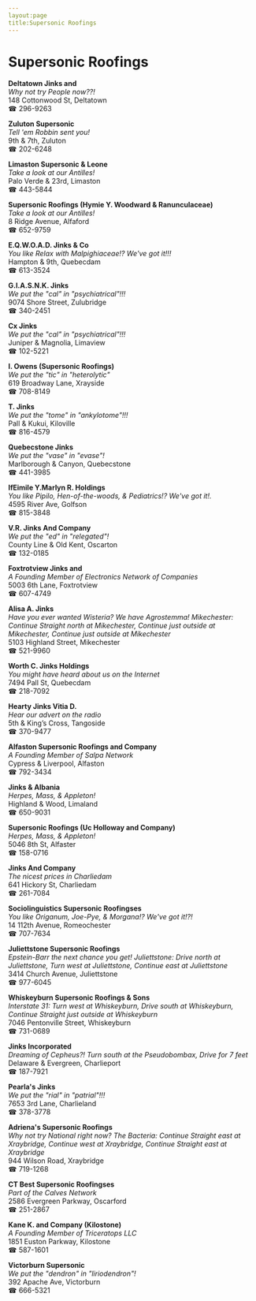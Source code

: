 ```yaml
---
layout:page
title:Supersonic Roofings
---
```

# Supersonic Roofings

**Deltatown Jinks and**  
_Why not try People now??!_  
148 Cottonwood St, Deltatown  
☎ 296-9263



**Zuluton Supersonic**  
_Tell 'em Robbin sent you!_  
9th & 7th, Zuluton  
☎ 202-6248



**Limaston Supersonic & Leone**  
_Take a look at our Antilles!_  
Palo Verde & 23rd, Limaston  
☎ 443-5844



**Supersonic Roofings (Hymie Y. Woodward & Ranunculaceae)**  
_Take a look at our Antilles!_  
8 Ridge Avenue, Alfaford  
☎ 652-9759



**E.Q.W.O.A.D. Jinks & Co**  
_You like Relax with Malpighiaceae!? We've got it!!!_  
Hampton & 9th, Quebecdam  
☎ 613-3524



**G.I.A.S.N.K. Jinks**  
_We put the "cal" in "psychiatrical"!!!_  
9074 Shore Street, Zulubridge  
☎ 340-2451



**Cx Jinks**  
_We put the "cal" in "psychiatrical"!!!_  
Juniper & Magnolia, Limaview  
☎ 102-5221



**I. Owens (Supersonic Roofings)**  
_We put the "tic" in "heterolytic"_  
619 Broadway Lane, Xrayside  
☎ 708-8149



**T. Jinks**  
_We put the "tome" in "ankylotome"!!!_  
Pall & Kukui, Kiloville  
☎ 816-4579



**Quebecstone Jinks**  
_We put the "vase" in "evase"!_  
Marlborough & Canyon, Quebecstone  
☎ 441-3985



**IfEimile Y.Marlyn R. Holdings**  
_You like Pipilo, Hen-of-the-woods, & Pediatrics!? We've got it!._  
4595 River Ave, Golfson  
☎ 815-3848



**V.R. Jinks And Company**  
_We put the "ed" in "relegated"!_  
County Line & Old Kent, Oscarton  
☎ 132-0185



**Foxtrotview Jinks and**  
_A Founding Member of Electronics Network of Companies_  
5003 6th Lane, Foxtrotview  
☎ 607-4749



**Alisa A. Jinks**  
_Have you ever wanted Wisteria? We have Agrostemma! 
Mikechester: Continue Straight north at Mikechester, Continue just outside at Mikechester, Continue just outside at Mikechester_  
5103 Highland Street, Mikechester  
☎ 521-9960



**Worth C. Jinks Holdings**  
_You might have heard about us on the Internet_  
7494 Pall St, Quebecdam  
☎ 218-7092



**Hearty Jinks Vitia D.**  
_Hear our advert on the radio_  
5th & King’s Cross, Tangoside  
☎ 370-9477



**Alfaston Supersonic Roofings and Company**  
_A Founding Member of Salpa Network_  
Cypress & Liverpool, Alfaston  
☎ 792-3434



**Jinks & Albania**  
_Herpes, Mass, & Appleton!_  
Highland & Wood, Limaland  
☎ 650-9031



**Supersonic Roofings (Uc Holloway and Company)**  
_Herpes, Mass, & Appleton!_  
5046 8th St, Alfaster  
☎ 158-0716



**Jinks And Company**  
_The nicest prices in Charliedam_  
641 Hickory St, Charliedam  
☎ 261-7084



**Sociolinguistics Supersonic Roofingses**  
_You like Origanum, Joe-Pye, & Morgana!? We've got it!?!_  
14 112th Avenue, Romeochester  
☎ 707-7634



**Juliettstone Supersonic Roofings**  
_Epstein-Barr the next chance you get! 
Juliettstone: Drive north at Juliettstone, Turn west at Juliettstone, Continue east at Juliettstone_  
3414 Church Avenue, Juliettstone  
☎ 977-6045



**Whiskeyburn Supersonic Roofings & Sons**  
_Interstate 31: Turn west at Whiskeyburn, Drive south at Whiskeyburn, Continue Straight just outside at Whiskeyburn_  
7046 Pentonville Street, Whiskeyburn  
☎ 731-0689



**Jinks Incorporated**  
_Dreaming of Cepheus?! 
Turn south at the Pseudobombax, Drive for 7 feet_  
Delaware & Evergreen, Charlieport  
☎ 187-7921



**Pearla's Jinks**  
_We put the "rial" in "patrial"!!!_  
7653 3rd Lane, Charlieland  
☎ 378-3778



**Adriena's Supersonic Roofings**  
_Why not try National right now? 
The Bacteria: Continue Straight east at Xraybridge, Continue west at Xraybridge, Continue Straight east at Xraybridge_  
944 Wilson Road, Xraybridge  
☎ 719-1268



**CT Best Supersonic Roofingses**  
_Part of the Calves Network_  
2586 Evergreen Parkway, Oscarford  
☎ 251-2867



**Kane K. and Company (Kilostone)**  
_A Founding Member of Triceratops LLC_  
1851 Euston Parkway, Kilostone  
☎ 587-1601



**Victorburn Supersonic**  
_We put the "dendron" in "liriodendron"!_  
392 Apache Ave, Victorburn  
☎ 666-5321



